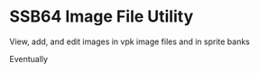 # SSB64 Image File Utility

View, add, and edit images in vpk image files and in sprite banks

Eventually
